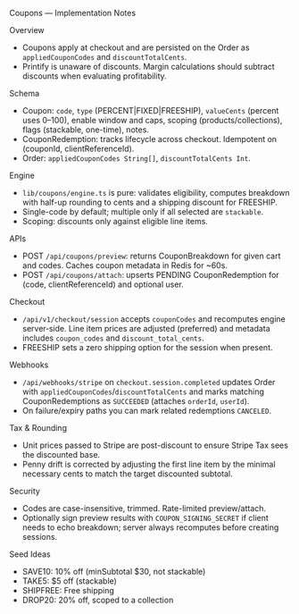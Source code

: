 Coupons — Implementation Notes

Overview
- Coupons apply at checkout and are persisted on the Order as `appliedCouponCodes` and `discountTotalCents`.
- Printify is unaware of discounts. Margin calculations should subtract discounts when evaluating profitability.

Schema
- Coupon: `code`, `type` (PERCENT|FIXED|FREESHIP), `valueCents` (percent uses 0–100), enable window and caps, scoping (products/collections), flags (stackable, one-time), notes.
- CouponRedemption: tracks lifecycle across checkout. Idempotent on (couponId, clientReferenceId).
- Order: `appliedCouponCodes String[]`, `discountTotalCents Int`.

Engine
- `lib/coupons/engine.ts` is pure: validates eligibility, computes breakdown with half-up rounding to cents and a shipping discount for FREESHIP.
- Single-code by default; multiple only if all selected are `stackable`.
- Scoping: discounts only against eligible line items.

APIs
- POST `/api/coupons/preview`: returns CouponBreakdown for given cart and codes. Caches coupon metadata in Redis for ~60s.
- POST `/api/coupons/attach`: upserts PENDING CouponRedemption for (code, clientReferenceId) and optional user.

Checkout
- `/api/v1/checkout/session` accepts `couponCodes` and recomputes engine server‑side. Line item prices are adjusted (preferred) and metadata includes `coupon_codes` and `discount_total_cents`.
- FREESHIP sets a zero shipping option for the session when present.

Webhooks
- `/api/webhooks/stripe` on `checkout.session.completed` updates Order with `appliedCouponCodes`/`discountTotalCents` and marks matching CouponRedemptions as `SUCCEEDED` (attaches `orderId`, `userId`).
- On failure/expiry paths you can mark related redemptions `CANCELED`.

Tax & Rounding
- Unit prices passed to Stripe are post-discount to ensure Stripe Tax sees the discounted base.
- Penny drift is corrected by adjusting the first line item by the minimal necessary cents to match the target discounted subtotal.

Security
- Codes are case-insensitive, trimmed. Rate-limited preview/attach.
- Optionally sign preview results with `COUPON_SIGNING_SECRET` if client needs to echo breakdown; server always recomputes before creating sessions.

Seed Ideas
- SAVE10: 10% off (minSubtotal $30, not stackable)
- TAKE5: $5 off (stackable)
- SHIPFREE: Free shipping
- DROP20: 20% off, scoped to a collection

